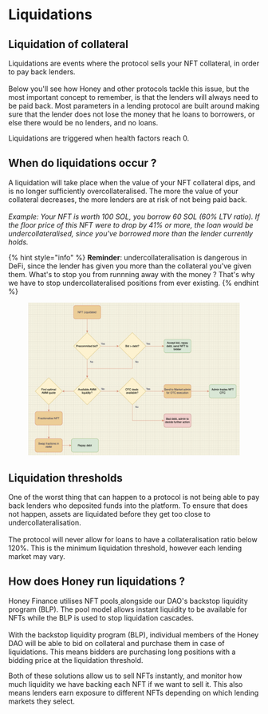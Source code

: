 # Liquidations

## Liquidation of collateral

Liquidations are events where the protocol sells your NFT collateral, in order to pay back lenders.\
\
Below you'll see how Honey and other protocols tackle this issue, but the most important concept to remember, is that the lenders will always need to be paid back. Most parameters in a lending protocol are built around making sure that the lender does not lose the money that he loans to borrowers, or else there would be no lenders, and no loans.

Liquidations are triggered when health factors reach 0.

## When do liquidations occur ?

A liquidation will take place when the value of your NFT collateral dips, and is no longer sufficiently overcollateralised. The more the value of your collateral decreases, the more lenders are at risk of not being paid back.\
\
_Example: Your NFT is worth 100 SOL, you borrow 60 SOL (60% LTV ratio). If the floor price of this NFT were to drop by 41% or more, the loan would be undercollateralised, since you've borrowed more than the lender currently holds._

{% hint style="info" %}
**Reminder**: undercollateralisation is dangerous in DeFi, since the lender has given you more than the collateral you've given them. What's to stop you from runnning away with the money ? That's why we have to stop undercollateralised positions from ever existing.
{% endhint %}

<figure><img src="../.gitbook/assets/image (5).png" alt=""><figcaption></figcaption></figure>

## Liquidation thresholds

One of the worst thing that can happen to a protocol is not being able to pay back lenders who deposited funds into the platform. To ensure that does not happen, assets are liquidated before they get too close to undercollateralisation.\
\
The protocol will never allow for loans to have a collateralisation ratio below 120%. This is the minimum liquidation threshold, however each lending market may vary.

## How does Honey run liquidations ?

Honey Finance utilises NFT pools[ ](https://app.solvent.xyz/)alongside our DAO's backstop liquidity program (BLP). The pool model allows instant liquidity to be available for NFTs while the BLP is used to stop liquidation cascades.\
\
With the backstop liquidity program (BLP), individual members of the Honey DAO will be able to bid on collateral and purchase them in case of liquidations. This means bidders are purchasing long positions with a bidding price at the liquidation threshold.

Both of these solutions allow us to sell NFTs instantly, and monitor how much liquidity we have backing each NFT if we want to sell it. This also means lenders earn exposure to different NFTs depending on which lending markets they select.
